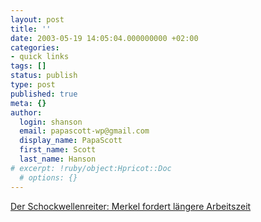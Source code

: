 ```yaml
---
layout: post
title: ''
date: 2003-05-19 14:05:04.000000000 +02:00
categories:
- quick links
tags: []
status: publish
type: post
published: true
meta: {}
author:
  login: shanson
  email: papascott-wp@gmail.com
  display_name: PapaScott
  first_name: Scott
  last_name: Hanson
# excerpt: !ruby/object:Hpricot::Doc
  # options: {}
---
```

<p><a title="(Merkel proposes longer working hours) Einmal FDJlerin, immer FDJlerin" href="http://www.schockwellenreiter.de/2003/05/19.html#030519006">Der Schockwellenreiter: Merkel fordert längere Arbeitszeit </a></p>
